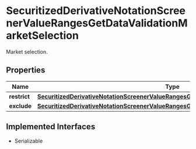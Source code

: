 

# SecuritizedDerivativeNotationScreenerValueRangesGetDataValidationMarketSelection

Market selection.

## Properties

Name | Type | Description | Notes
------------ | ------------- | ------------- | -------------
**restrict** | [**SecuritizedDerivativeNotationScreenerValueRangesGetDataValidationMarketSelectionRestrict**](SecuritizedDerivativeNotationScreenerValueRangesGetDataValidationMarketSelectionRestrict.md) |  |  [optional]
**exclude** | [**SecuritizedDerivativeNotationScreenerValueRangesGetDataValidationMarketSelectionExclude**](SecuritizedDerivativeNotationScreenerValueRangesGetDataValidationMarketSelectionExclude.md) |  |  [optional]


## Implemented Interfaces

* Serializable


